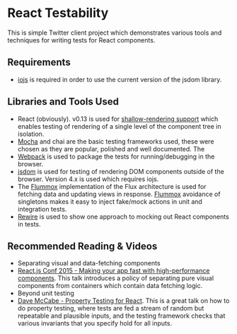 React Testability
=================

This is simple Twitter client project which demonstrates
various tools and techniques for writing tests for React
components.

## Requirements
 * [iojs](https://iojs.org) is required in order to use the current version of the jsdom library.

## Libraries and Tools Used
 * React (obviously). v0.13 is used for [shallow-rendering support](http://facebook.github.io/react/docs/test-utils.html#shallow-rendering) which enables
   testing of rendering of a single level of the component tree in isolation.
 * [Mocha](http://mochajs.org/) and chai are the basic testing frameworks used, these were chosen as they
   are popular, polished and well documented. The 
 * [Webpack](http://webpack.github.io/) is used to package the tests for running/debugging in the
   browser.
 * [jsdom](https://github.com/tmpvar/jsdom) is used for testing of rendering DOM components outside of the browser. Version 4.x is used which requires iojs.
 * The [Flummox](https://github.com/acdlite/flummox) implementation of the Flux architecture
   is used for fetching data and updating views in response.
   [Flummox](https://github.com/acdlite/flummox) avoidance of singletons makes it
   easy to inject fake/mock actions in unit and integration tests.
 * [Rewire](https://github.com/jhnns/rewire) is used to show one approach to mocking out
   React components in tests.

## Recommended Reading & Videos
 * Separating visual and data-fetching components
  * [React.js Conf 2015 - Making your app fast with high-performance components](https://www.youtube.com/watch?v=KYzlpRvWZ6c). This talk introduces a policy of separating pure visual components from containers which contain data fetching logic.
 * Beyond unit testing
  * [Dave McCabe - Property Testing for React](https://vimeo.com/122070164). This is a great talk on how to do property testing, where tests are fed a stream of random but repeatable and plausible inputs, and the testing framework checks that various invariants that you specify hold for all inputs.
